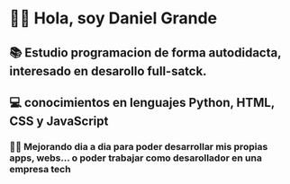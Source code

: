 # 🙌🏻 Hola, soy Daniel Grande

 ## 📚 Estudio programacion de forma autodidacta, interesado en desarollo full-satck.
 ## 💻 conocimientos en lenguajes **Python**, **HTML**, **CSS** y **JavaScript**

### 💪🏻 Mejorando dia a dia para poder desarrollar mis propias apps, webs... o poder trabajar como desarollador en una empresa tech
